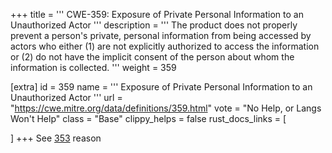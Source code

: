 +++
title = '''
CWE-359: Exposure of Private Personal Information to an Unauthorized Actor
'''
description	= '''
The product does not properly prevent a person's private, personal information from being accessed by actors who either (1) are not explicitly authorized to access the information or (2) do not have the implicit consent of the person about whom the information is collected.
'''
weight = 359

[extra]
id = 359
name = '''
Exposure of Private Personal Information to an Unauthorized Actor
'''
url = "https://cwe.mitre.org/data/definitions/359.html"
vote = "No Help, or Langs Won't Help"
class = "Base"
clippy_helps = false
rust_docs_links = [

]
+++
See [353](/cwes/cwe-353) reason
